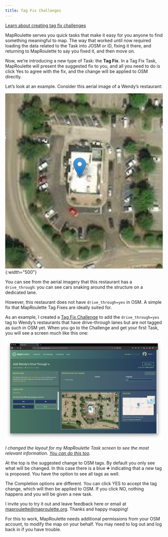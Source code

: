 ```yaml
---
title: Tag Fix Challenges
---
```


[Learn about creating tag fix challenges](https://learn.maproulette.org/en-us/documentation/creating-cooperative-challenges/#creating-tag-fix-challenges)

MapRoulette serves you quick tasks that make it easy for you anyone to find something meaningful to map. The way that worked until now required loading the data related to the Task into JOSM or iD, fixing it there, and returning to MapRoulette to say you fixed it, and then move on.

Now, we’re introducing a new type of Task: the **Tag Fix**. In a Tag Fix Task, MapRoulette will present the suggested fix to you, and all you need to do is click Yes to agree with the fix, and the change will be applied to OSM directly.

Let’s look at an example. Consider this aerial image of a Wendy’s restaurant:

![](/media/tagfix.png){:width="500"}


You can see from the aerial imagery that this restaurant has a `drive_through`: you can see cars snaking around the structure on a dedicated lane.

However, this restaurant does not have `drive_through=yes` in OSM. A simple fix that MapRoulette Tag Fixes are ideally suited for.

As an example, I created a [Tag Fix Challenge](https://maproulette.org/browse/challenges/9411) to add the `drive_through=yes` tag to Wendy’s restaurants that have drive-through lanes but are not tagged as such in OSM yet. When you go to the Challenge and get your first Task, you will see a screen much like this one:

![](/media/tagfix2.png)

*I changed the layout for my MapRoulette Task screen to see the most relevant information. [You can do this too]().*

At the top is the suggested change to OSM tags. By default you only see what will be changed. In this case there is a blue ➕ indicating that a new tag is proposed. You have the option to see all tags as well.

The Completion options are different. You can click YES to accept the tag change, which will then be applied to OSM. If you click NO, nothing happens and you will be given a new task.

I invite you to try it out and leave feedback here or email at [maproulette@maproulette.org](mailto:maproulette@maproulette.org). Thanks and happy mapping!

For this to work, MapRoulette needs additional permissions from your OSM account, to modify the map on your behalf. You may need to log out and log back in if you have trouble.

